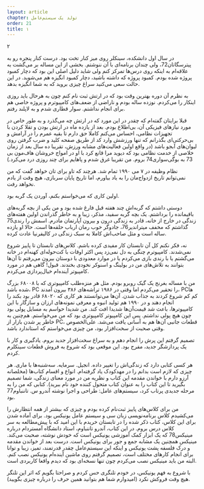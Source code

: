 ```yaml
---
layout: article
chapter: تولد یک سیستم‌عامل
order: 21
title: ۱
---
```





۲



در سال اول دانشکده، سینکلر روی میز کنار تخت بود. درست کنار پنجره رو به پیترسگاتان72، ولی چندان برنامه‌ای با آن ننوشتم. بخشی از این مساله بر می‌گشت به علاقه‌ام به اینکه روی درس‌ها تمرکز کنم ولی شاید دلیل اصلی این بود که دچار کمبود پروژه شده بودم. کمبود پروژه که داشته باشید، دچار کمبود انگیزه هم می‌شوید. در این حالت سعی می‌کنید سراغ چیزی بروید که به شما انگیزه بدهد. 

به نظرم آن دوره بهترین وقت بود که در ارتش ثبت نام کنم چون به هرحال باید روزی اینکار را می‌کردم. نوزده ساله بودم و ناراضی از ضعف‌های کامپیوترم و پروژه خاصی هم برای انجام نداشتم. سوار قطاری شدم و به لاپلند رفتم. 

قبلا برایتان گفته‌ام که چقدر در این مورد که در ارتش چه می‌گذرد و به طور خاص در مورد نیازهای فیزیکی آن، بی‌اطلاع‌ بودم. بعد از یازده ماه در ارتش بودن و تقلا کردن با تجهیزات نظامی، احساس می‌کنم کاملا حق دارم تا بقیه عمرم را در آرامش و بی‌حرکتی‌ای بگذرانم که تنها ورزشش وارد کد از طریق صفحه کلید و ضرب گرفتن روی لیوان‌های آبجو باشد (در واقع اولین فعالیت‌های مشابه ورزش، تقریبا ده سال بعد از زمان خلاصی از خدمت نظامی بود که دیوید مرا قانع کرد با او در امواج خروشان هاف‌مون بی 73 به بوگی‌سواری74 بروم. من تقریبا غرق شدم و پاهایم برای چند روزی درد می‌کرد.)

نظام وظیفه در ۷ می ۱۹۹۰ تمام شد. هرچند که تاو برای تان خواهد گفت که من نمی‌توانم تاریخ ازدواج‌مان را به یاد بیاورم، اما تاریخ پایان سربازی، هیچ وقت از یادم نخواهد رفت. 

اولین کاری که می‌خواستم بکنم، آوردن یک گربه بود. 

دوستی داشتم که گربه‌اش چند هفته قبل فارغ شده بود و من یکی از بچه گربه‌های باقیمانده را برداشتم. یک بچه گربه سفید، مذکر، زیبا و به خاطر گذراندن اولین هفته‌های زندگی در خارج از خانه، قادر به زندگی درون و بیرون آپارتمان مادرم. اسمش را رندی75 گذاشتم که مخفف میتراندیر76، جادوگر خوب رمان ارباب حلقه‌ها است. حالا او یازده‌ ساله است و مثل صاحب‌اش کاملا به سبک زندگی در کالیفرنیا عادت کرده. 

نه، فکر نکنم کل آن تابستان کار مفیدی کرده باشم. کلاس‌های تابستان تا پاییز شروع نمی‌شدند. کامپیوترم چنگی به دل نمی‌زد پس اکثر اوقات با کت‌حوله‌ای کهنه‌ام در خانه می‌گشتم یا با رندی بازی می‌کردم یا در موارد معدودی با دوستان بیرون می‌رفتم تا آن‌ها بتوانند به تلاش‌های من در بولینگ و اسنوکر نخودی بخندند. قبول! گاهی هم در مورد کامپیوتر آینده‌ام خیال‌پردازی می‌کردم. 

من با مساله بغرنج یک گیک روبرو بودم. مثل هر منزه‌طلب کامپیوتری که با ۶۸۰۰۸ بزرگ شده باشد، PC را تحقیر می‌کردم اما وقتی در ۱۹۸۶ تراشه‌های ۳۸۶ بیرون آمدند، PCها کم کم شروع کردند به جذاب شدن. آن‌ها می‌توانستند هر کاری که ۶۸۰۲۰ قادر بود بکند را انجام دهند و در ۱۹۹۰ هم تولید انبوه و معرفی نمونه‌های ارزان و سازگار با این کامپیوترها، باعث شد قیمت‌آن‌ها شدیدا افت کند. من شدیدا حواسم به مسایل پولی بود چون هیچ پولی نداشتم. پس این کامپیوتر کامپیوتری بود که من می‌خواستم. هم‌چنین به خاطر پر شدن بازار از PC، قطعات جانبی آن‌ها هم به آسانی یافت می‌شد. علی‌الخصوص وقتی صحبت از سخت‌افزار بود، من چیزی می‌خواستم که استاندارد باشد. 

تصمیم گرفتم این پرش را انجام دهم و به سراغ سخت‌افزار جدید بروم. یادگیری و کار با یک پردازشگر جدید، مفرح بود. این موقعی بود که شروع به فروش قطعات سینکلرم کردم. 

هر کسی کتابی دارد که زندگی‌اش را تغییر داده. انجیل. سرمایه. سه‌شنبه‌ها با ماری. هر چیزی که لازم است بدانم را در مهدکودک یاد گرفته‌ام. انواع و اقسام کتا‌ب‌ها (مخلصانه آرزو دارم با خواندن مقدمه این کتاب و نظریه من در مورد معنای زندگی، شما تصمیم بگیرید تا این کتاب را به عنوان کتاب متحول کننده خود نام ببرید). کتابی که من را به مرحله جدیدی پرتاب کرد، سیستم‌های عامل: طراحی و اجرا نوشته آندرو س. تاننباوم77 بود.

من برای کلاس‌های پاییز ثبت‌نام کرده بودم و چیزی که بیشتر از همه انتظارش را می‌کشیدم کلاس برنامه‌نویسی زبان سی و سیستم عامل یونیکس بود. برای آماده شدن برای این کلاس‌، کتاب ذکر شده را در تابستان خریدم با این امید که با پیش‌‌مطالعه به سر کلاس درس بروم. در این کتاب، آندرو تاننباوم، استاد دانشگاه آمستردام درباره مینیکس78 که یک ابزار کمک آموزشی یونیکس است که خودش نوشته، صحبت می‌کند. مینیکس همچنین یک مشابه جمع و جور برای یونیکس است. درست بعد از خواندن مقدمه و درک فلسفه پشت یونیکس و اینکه این سیستم‌عامل چقدر قدرتمند، تمیز، زیبا و توانا برای انجام کارهای مختلف است، تصمیم گرفتم روی ماشین آینده‌ام یونیکس نصب کنم. البته من باید مینیکس نصب می‌کردم چون تنها نسخه‌ای بود که دیدم واقعا کاربردی است. 

با شروع به فهم یونیکس، در خودم تلنگری حس کردم و صراحتا بگویم که اثر این تلنگر هیچ وقت فروکش نکرد (امیدوارم شما هم بتوانید همین حرف‌ را درباره چیزی بگویید). 









